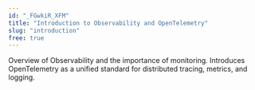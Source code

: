 ```yaml
---
id: "_FGwkiR_XFM"
title: "Introduction to Observability and OpenTelemetry"
slug: "introduction"
free: true
---
```


Overview of Observability and the importance of monitoring. Introduces OpenTelemetry as a unified standard for distributed tracing, metrics, and logging.
